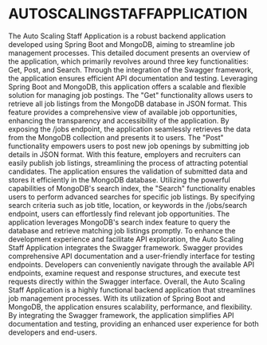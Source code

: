 # AUTOSCALINGSTAFFAPPLICATION
The Auto Scaling Staff Application is a robust backend application developed using Spring Boot and MongoDB, aiming to streamline job management processes. This detailed document presents an overview of the application, which primarily revolves around three key functionalities: Get, Post, and Search. Through the integration of the Swagger framework, the application ensures efficient API documentation and testing. Leveraging Spring Boot and MongoDB, this application offers a scalable and flexible solution for managing job postings.
The "Get" functionality allows users to retrieve all job listings from the MongoDB database in JSON format. This feature provides a comprehensive view of available job opportunities, enhancing the transparency and accessibility of the application. By exposing the /jobs endpoint, the application seamlessly retrieves the data from the MongoDB collection and presents it to users.
The "Post" functionality empowers users to post new job openings by submitting job details in JSON format. With this feature, employers and recruiters can easily publish job listings, streamlining the process of attracting potential candidates. The application ensures the validation of submitted data and stores it efficiently in the MongoDB database.
Utilizing the powerful capabilities of MongoDB's search index, the "Search" functionality enables users to perform advanced searches for specific job listings. By specifying search criteria such as job title, location, or keywords in the /jobs/search endpoint, users can effortlessly find relevant job opportunities. The application leverages MongoDB's search index feature to query the database and retrieve matching job listings promptly.
To enhance the development experience and facilitate API exploration, the Auto Scaling Staff Application integrates the Swagger framework. Swagger provides comprehensive API documentation and a user-friendly interface for testing endpoints. Developers can conveniently navigate through the available API endpoints, examine request and response structures, and execute test requests directly within the Swagger interface.
Overall, the Auto Scaling Staff Application is a highly functional backend application that streamlines job management processes. With its utilization of Spring Boot and MongoDB, the application ensures scalability, performance, and flexibility. By integrating the Swagger framework, the application simplifies API documentation and testing, providing an enhanced user experience for both developers and end-users.
